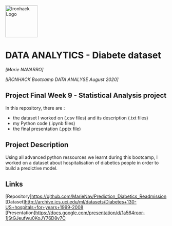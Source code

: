 <img src="https://bit.ly/2VnXWr2" alt="Ironhack Logo" width="100"/>

# DATA ANALYTICS - Diabete dataset
*[Marie NAVARRO]*

*[IRONHACK Bootcamp DATA ANALYSE August 2020]*


## Project Final Week 9 - Statistical Analysis project
In this repository, there are : 
- the dataset I worked on (.csv files) and its description (.txt files)
- my Python code (.ipynb files)
- the final presentation (.pptx file)


## Project Description
Using all advanced python ressources we learnt during this bootcamp, I worked on a dataset
about hospitalisation of diabetics people in order to build a predictive model.


## Links
[Repository]https://github.com/MarieNav/Prediction_Diabetics_Readmission
[Dataset]http://archive.ics.uci.edu/ml/datasets/Diabetes+130-US+hospitals+for+years+1999-2008
[Presentation]https://docs.google.com/presentation/d/1a564roor-1jStGJeufwu0KoJY76D8v7C
